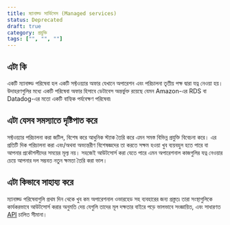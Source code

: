 ```yaml
---
title: ম্যানাজ্ড সার্ভিসেস (Managed services)
status: Deprecated
draft: true
category: প্রযুক্তি
tags: ["", "", ""]
---
```


## এটা কি

একটি ম্যানাজ্ড  পরিষেবা হল একটি সফ্টওয়্যার অফার যেখানে অপারেশন এবং পরিচালনা তৃতীয় পক্ষ দ্বারা যত্ন নেওয়া হয়।
উদাহরণগুলির মধ্যে একটি পরিষেবা অফার হিসাবে ডেটাবেস অন্তর্ভুক্ত রয়েছে যেমন Amazon-এর RDS বা Datadog-এর মতো একটি বাহ্যিক পর্যবেক্ষণ পরিষেবা৷

## এটা যেসব সমস্যাতে দৃষ্টিপাত করে

সফ্টওয়্যার পরিচালনা করা জটিল, বিশেষ করে আধুনিক স্ট্যাক তৈরি করে এমন সমস্ত বিভিন্ন প্রযুক্তি বিবেচনা করে।
এর প্রতিটি দিক পরিচালনা করা এবং/অথবা অভ্যন্তরীণ বিশেষজ্ঞদের তা করতে সক্ষম হওয়া খুব ব্যয়বহুল হতে পারে বা আপনার প্রকৌশলীদের সময়ের মূল্য নয়।
সহজেই আউটসোর্স করা যেতে পারে এমন অপারেশনাল কাজগুলির যত্ন নেওয়ার চেয়ে আপনার দল সম্ভবত নতুন ক্ষমতা তৈরি করা ভাল।

## এটা কিভাবে সাহায্য করে

ম্যানাজ্ড  পরিষেবাগুলি প্রথম দিন থেকে খুব কম অপারেশনাল ওভারহেড সহ ব্যবহারের জন্য প্রস্তুত৷
তারা সংস্থাগুলিকে কার্যকরভাবে আউটসোর্স করার অনুমতি দেয় যেগুলি তাদের মূল দক্ষতার বাইরে পড়ে
ভালভাবে সংজ্ঞায়িত, এবং সাধারণত [API](/bn/application-programming-interface/) চালিত সীমানা।
